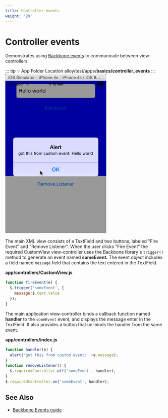 ```yaml
---
title: Controller events
weight: '20'
---
```


# Controller events

Demonstrates using [Backbone events](http://backbonejs.org/#Events) to communicate between view-controllers.

::: tip 💡 App Folder Location
alloy/test/apps/**basics/controller\_events**
:::
![controller-event](./controller-event.png)

The main XML view consists of a TextField and two buttons, labeled "Fire Event" and "Remove Listener". When the user clicks "Fire Event" the required CustomView view-controller uses the Backbone library's `trigger()` method to generate an event named **someEvent.** The event object includes a field named `message` field that contains the text entered in the TextField.

**app/controllers/CustomView.js**

```javascript
function fireEvent(e) {
  $.trigger('someEvent', {
    message:$.text.value
  });
}
```

The main application view-controller binds a callback function named **handler** to the `someEvent` event, and displays the message enter in the TextField. It also provides a button that un-binds the handler from the same event.

**app/controllers/index.js**

```javascript
function handler(e) {
  alert('got this from custom event: '+e.message);
}
function removeListener() {
  $.requiredController.off('someEvent', handler);
}
$.requiredController.on('someEvent', handler);
```

## See Also

* [Backbone Events guide](http://docs.appcelerator.com/backbone/0.9.2/#Events)
